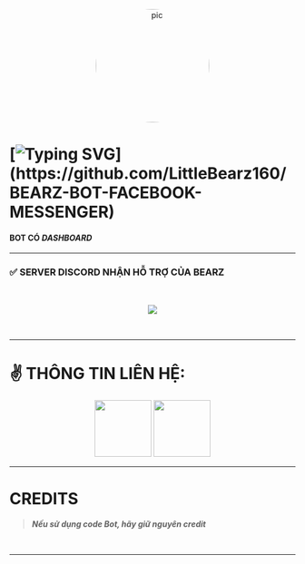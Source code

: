 <p align="center"><a href="https://github.com/LittleBearz160" target="_blank" rel="noopener noreferrer"><img  alt="pic" height="200" style="border-radius:1000px;" src="https://cdn.discordapp.com/attachments/919043312260898836/939163822248300584/1643984496849.png"></a></p>
 
# [![Typing SVG](https://readme-typing-svg.herokuapp.com?color=%2336BCF7&size=25&vCenter=true&height=40&lines=BEARZ+MUSIC+BOT+DISCORD+!)](https://github.com/LittleBearz160/BEARZ-BOT-FACEBOOK-MESSENGER)

#### BOT CÓ *DASHBOARD*
***

### ✅ **SERVER DISCORD NHẬN HỖ TRỢ CỦA BEARZ** 
<BR>
<p align="center">
<a href="https://discord.gg/little-bearz"><img src="https://media.discordapp.net/attachments/919658410788679691/919957032453427250/standard.gif"></a>
</p>
</BR>

***
# ✌️ THÔNG TIN LIÊN HỆ:
<p align="center">
<a href="https://m.me/bearz.project" target="_blank" rel="noopener noreferrer"><img src="https://img.icons8.com/fluency/100/000000/facebook-messenger--v2.png"  width="100" /></a>
 <a href="mailto:bearz.project@gmail.com" target="_blank" rel="noopener noreferrer"><img src="https://img.icons8.com/fluency/100/000000/gmail-new.png"  width="100" /></a>
</p>

***
# CREDITS

> ***Nếu sử dụng code Bot, hãy giữ nguyên credit***
<br>

***

